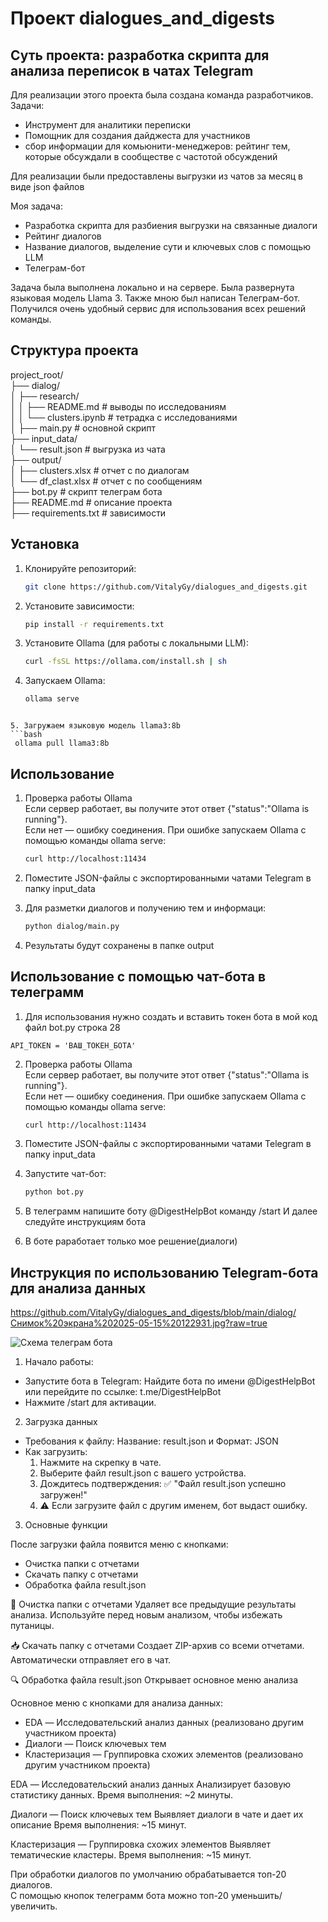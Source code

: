 # Проект dialogues_and_digests
## Суть проекта: разработка скрипта для анализа переписок в чатах Telegram
Для реализации этого проекта была создана команда разработчиков.  
Задачи:
* Инструмент для аналитики переписки
* Помощник для создания дайджеста для участников
* сбор информации для комьюнити-менеджеров: рейтинг тем, которые обсуждали в сообществе с частотой обсуждений    

Для реализации были предоставлены выгрузки из чатов за месяц в виде json файлов

Моя задача:
* Разработка скрипта для разбиения выгрузки на связанные диалоги
* Рейтинг диалогов
* Название диалогов, выделение сути и ключевых слов с помощью LLM
* Телеграм-бот
 
Задача была выполнена локально и на сервере. Была развернута языковая модель Llama 3. Также мною был написан Телеграм-бот. Получился очень удобный сервис для использования всех решений команды.

## Структура  проекта
project_root/   
├── dialog/  
│       ├── research/  
│       │   ├── README.md # выводы по исследованиям  
│       │   └── clusters.ipynb # тетрадка с исследованиями  
│       ├── main.py # основной скрипт  
├── input_data/  
│   └── result.json # выгрузка из чата  
├── output/  
│   ├── clusters.xlsx  # отчет с по диалогам  
│   └── df_clast.xlsx  # отчет с по сообщениям  
├── bot.py # скрипт телеграм бота  
├── README.md # описание проекта  
├── requirements.txt # зависимости  

## Установка

1. Клонируйте репозиторий:
   ```bash
   git clone https://github.com/VitalyGy/dialogues_and_digests.git
   ```
2. Установите зависимости:
   ```bash
   pip install -r requirements.txt
   ```

3. Установите Ollama (для работы с локальными LLM):
   ```bash
   curl -fsSL https://ollama.com/install.sh | sh
   ```

4. Запускаем  Ollama:
   ```bash
   ollama serve
  ```

5. Загружаем языковую модель llama3:8b
  ```bash
   ollama pull llama3:8b
  ```  


## Использование

1. Проверка работы Ollama  
Если сервер работает, вы получите этот ответ {"status":"Ollama is running"}.  
Если нет — ошибку соединения. При ошибке запускаем  Ollama с помощью команды ollama serve:
   ```bash
   curl http://localhost:11434
   ```

2. Поместите JSON-файлы с экспортированными чатами Telegram в папку input_data

3. Для разметки диалогов и получению тем и информаци:
   ```bash
   python dialog/main.py
   ```
7. Результаты будут сохранены в папке output

## Использование с помощью чат-бота в телеграмм

1. Для использования нужно создать и вставить токен бота в мой код файл bot.py строка 28
```
API_TOKEN = 'ВАШ_ТОКЕН_БОТА'
``` 

2. Проверка работы Ollama  
Если сервер работает, вы получите этот ответ {"status":"Ollama is running"}.  
Если нет — ошибку соединения. При ошибке запускаем  Ollama с помощью команды ollama serve:
   ```bash
   curl http://localhost:11434
   ```

3. Поместите JSON-файлы с экспортированными чатами Telegram в папку input_data

4. Запустите чат-бот:
   ```bash
   python bot.py
   ```

5. В телеграмм напишите боту @DigestHelpBot команду /start И далее следуйте инструкциям бота
6. В боте раработает только мое решение(диалоги)

## Инструкция по использованию Telegram-бота для анализа данных

https://github.com/VitalyGy/dialogues_and_digests/blob/main/dialog/Снимок%20экрана%202025-05-15%20122931.jpg?raw=true

![Схема телеграм бота](https://github.com/VitalyGy/dialogues_and_digests/blob/main/dialog/Снимок%20экрана%202025-05-15%20122931.jpg?raw=true)


1. Начало работы:
* Запустите бота в Telegram: Найдите бота по имени @DigestHelpBot или перейдите по ссылке: t.me/DigestHelpBot
* Нажмите /start для активации.

2. Загрузка данных
* Требования к файлу: Название: result.json и Формат: JSON
* Как загрузить:
   1. Нажмите на скрепку в чате.
   2. Выберите файл result.json с вашего устройства.
   3. Дождитесь подтверждения: ✅ "Файл result.json успешно загружен!"
   4. ⚠️ Если загрузите файл с другим именем, бот выдаст ошибку.

3. Основные функции

После загрузки файла появится меню с кнопками:
* Очистка папки с отчетами
* Скачать папку с отчетами
* Обработка файла result.json

🧹 Очистка папки с отчетами
Удаляет все предыдущие результаты анализа.
Используйте перед новым анализом, чтобы избежать путаницы.

📥 Скачать папку с отчетами
Создает ZIP-архив со всеми отчетами.
Автоматически отправляет его в чат.

🔍 Обработка файла result.json  Открывает основное меню анализа

Основное меню с кнопками для анализа данных:
* EDA — Исследовательский анализ данных (реализовано другим участником проекта)
* Диалоги — Поиск ключевых тем
* Кластеризация — Группировка схожих элементов (реализовано другим участником проекта)

EDA — Исследовательский анализ данных
Анализирует базовую статистику данных.
Время выполнения: ~2 минуты.

Диалоги — Поиск ключевых тем
Выявляет диалоги в чате и дает их описание
Время выполнения: ~15 минут.

Кластеризация — Группировка схожих элементов
Выявляет тематические кластеры.
Время выполнения: ~15 минут.

При обработки диалогов по умолчанию обрабатывается топ-20 диалогов.  
С помощью кнопок телеграмм бота можно топ-20 уменьшить/увеличить.
